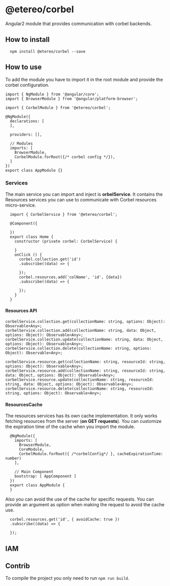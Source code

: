 # @etereo/corbel
 Angular2 module that provides communication with corbel backends. 
  

## How to install

  ~~~~~
    npm install @etereo/corbel --save
  ~~~~~

## How to use

  To add the module you have to import it in the root module and provide the corbel configuration.

  ~~~~~
  import { NgModule } from '@angular/core';
  import { BrowserModule } from '@angular/platform-browser';

  import { CorbelModule } from '@etereo/corbel';

  @NgModule({
    declarations: [
    ],

    providers: [],

    // Modules
    imports: [
      BrowserModule,
      CorbelModule.forRoot({/* corbel config */}),
    ]
  })
  export class AppModule {}
  ~~~~~

  ### Services

  The main service you can import and inject is **orbelService**. It contains the Resources services you can use to communicate with Corbel resources micro-service.

  ~~~~~~
    import { CorbelService } from '@etereo/corbel';

    @Component({

    })
    export class Home {
      constructor (private corbel: CorbelService) {

      }
      onClick () {
        corbel.collection.get('id')
        .subscribe((data) => {

        });
        corbel.resources.add('colName', 'id', {data})
        .subscribe((data) => {

        });
      }
    }
  ~~~~~~

  #### Resources API

  ~~~~~~
  corbelService.collection.get(collectionName: string, options: Object): Observable<Any>;
  corbelService.collection.add(collectionName: string, data: Object, options: Object): Observable<Any>;
  corbelService.collection.update(collectionName: string, data: Object, options: Object): Observable<Any>;
  corbelService.collection.delete(collectionName: string, options: Object): Observable<Any>;
  ~~~~~~
  
  ~~~~~~
  corbelService.resource.get(collectionName: string, resourceId: string, options: Object): Observable<Any>;
  corbelService.resource.add(collectionName: string, resourceId: string, data: Object, options: Object): Observable<Any>;
  corbelService.resource.update(collectionName: string, resourceId: string, data: Object, options: Object): Observable<Any>;
  corbelService.resource.delete(collectionName: string, resourceId: string, options: Object): Observable<Any>;
  ~~~~~~

  #### ResourcesCache

  The resources services has its own cache implementation. It only works fetching resources from the server (**on GET requests**). You can customize the expiration time of the cache when you import the module.

  ~~~~~~
    @NgModule({
      imports: [
        BrowserModule,
        CoreModule,
        CorbelModule.forRoot({ /*corbelConfig*/ }, cacheExpirationTime: number)
      ],

      // Main Component
      bootstrap: [ AppComponent ]
    })
    export class AppModule {
    }
  ~~~~~~

  Also you can avoid the use of the cache for specific requests. You can provide an argument as option when making the request to avoid the cache use.

  ~~~~~~
    corbel.resources.get('id', { avoidCache: true })
    .subscribe((data) => {

    });
  ~~~~~~


## IAM

## Contrib

  To compile the project you only need to run `npm run build`.
